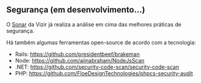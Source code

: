 ## Segurança (em desenvolvimento...)

O [Sonar](https://sonar.vzr.com.br/) da Vizir já realiza a análise em cima das melhores práticas de segurança.

Há também algumas ferramentas open-source de acordo com a tecnologia:

* Rails: https://github.com/presidentbeef/brakeman
* Node: https://github.com/ajinabraham/NodeJsScan
* .NET: https://github.com/security-code-scan/security-code-scan
* PHP: https://github.com/FloeDesignTechnologies/phpcs-security-audit
